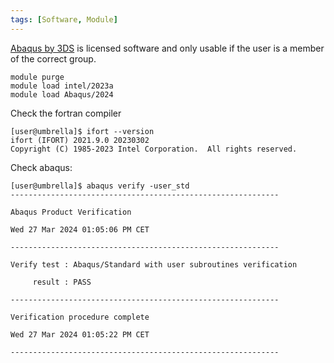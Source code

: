 ```yaml
---
tags: [Software, Module]
---
```

[Abaqus by 3DS](https://www.3ds.com/products-services/simulia/products/abaqus/)
is licensed software and only usable if the user is a member of the correct group.

```shell 
module purge
module load intel/2023a
module load Abaqus/2024
```

Check the fortran compiler

```shell
[user@umbrella]$ ifort --version
ifort (IFORT) 2021.9.0 20230302
Copyright (C) 1985-2023 Intel Corporation.  All rights reserved.
```

Check abaqus:

```shell 
[user@umbrella]$ abaqus verify -user_std
------------------------------------------------------------

Abaqus Product Verification

Wed 27 Mar 2024 01:05:06 PM CET

------------------------------------------------------------

Verify test : Abaqus/Standard with user subroutines verification

     result : PASS

------------------------------------------------------------

Verification procedure complete

Wed 27 Mar 2024 01:05:22 PM CET

------------------------------------------------------------
```

